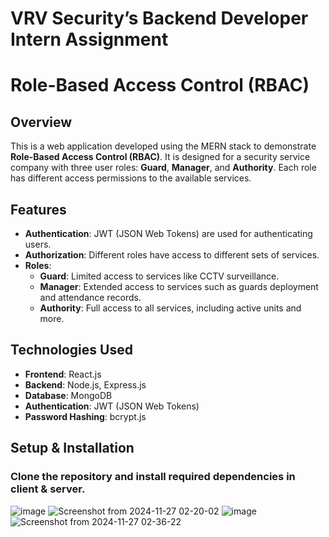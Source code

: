# VRV Security’s Backend Developer Intern Assignment

# Role-Based Access Control (RBAC)

## Overview

This is a web application developed using the MERN stack to demonstrate **Role-Based Access Control (RBAC)**. It is designed for a security service company with three user roles: **Guard**, **Manager**, and **Authority**. Each role has different access permissions to the available services.

## Features

- **Authentication**: JWT (JSON Web Tokens) are used for authenticating users.
- **Authorization**: Different roles have access to different sets of services.
- **Roles**:
  - **Guard**: Limited access to services like CCTV surveillance.
  - **Manager**: Extended access to services such as guards deployment and attendance records.
  - **Authority**: Full access to all services, including active units and more.

## Technologies Used

- **Frontend**: React.js
- **Backend**: Node.js, Express.js
- **Database**: MongoDB
- **Authentication**: JWT (JSON Web Tokens)
- **Password Hashing**: bcrypt.js

## Setup & Installation

### Clone the repository and install required dependencies in client & server.
![image](https://github.com/user-attachments/assets/372bb679-cde3-4999-8bbf-65321c011dbd)
![Screenshot from 2024-11-27 02-20-02](https://github.com/user-attachments/assets/a96a759e-13ca-4d3a-ac9b-6ab64b7fdfe5)
![image](https://github.com/user-attachments/assets/17f25711-130a-42ce-99c6-2beff28556db)
![Screenshot from 2024-11-27 02-36-22](https://github.com/user-attachments/assets/8d974457-53e2-47ff-a9a5-ec88a3859038)


